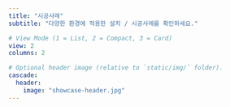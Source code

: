 ```yaml
---
title: "시공사례"
subtitle: "다양한 환경에 적용한 설치 / 시공사례를 확인하세요."

# View Mode (1 = List, 2 = Compact, 3 = Card)
view: 2
columns: 2

# Optional header image (relative to `static/img/` folder).
cascade:
  header:
    image: "showcase-header.jpg"
---
```

